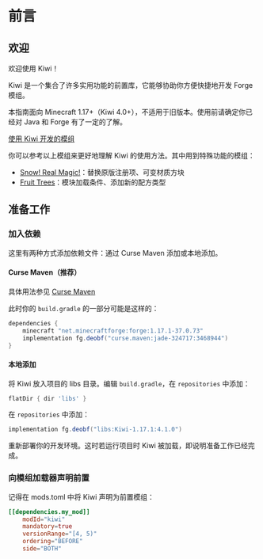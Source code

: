 # 前言

## 欢迎

欢迎使用 Kiwi！

Kiwi 是一个集合了许多实用功能的前置库，它能够协助你方便快捷地开发 Forge 模组。

本指南面向 Minecraft 1.17+（Kiwi 4.0+），不适用于旧版本。使用前请确定你已经对 Java 和 Forge 有了一定的了解。

[使用 Kiwi 开发的模组](https://www.curseforge.com/minecraft/mc-mods/kiwi/relations/dependents?filter-related-dependents=3)

你可以参考以上模组来更好地理解 Kiwi 的使用方法。其中用到特殊功能的模组：

 - [Snow! Real Magic!](https://www.curseforge.com/minecraft/mc-mods/snow-real-magic)：替换原版注册项、可变材质方块
 - [Fruit Trees](https://www.curseforge.com/minecraft/mc-mods/fruit-trees)：模块加载条件、添加新的配方类型

## 准备工作

### 加入依赖

这里有两种方式添加依赖文件：通过 Curse Maven 添加或本地添加。

#### Curse Maven（推荐）

具体用法参见 [Curse Maven](https://www.cursemaven.com/)

此时你的 `build.gradle` 的一部分可能是这样的：

```groovy
dependencies {
    minecraft "net.minecraftforge:forge:1.17.1-37.0.73"
	implementation fg.deobf("curse.maven:jade-324717:3468944")
}
```

#### 本地添加

将 Kiwi 放入项目的 libs 目录。编辑 `build.gradle`，在 `repositories` 中添加：

```groovy
flatDir { dir 'libs' }
```

在 `repositories` 中添加：

```groovy
implementation fg.deobf("libs:Kiwi-1.17.1:4.1.0")
```

重新部署你的开发环境。这时若运行项目时 Kiwi 被加载，即说明准备工作已经完成。

### 向模组加载器声明前置

记得在 mods.toml 中将 Kiwi 声明为前置模组：

```toml
[[dependencies.my_mod]]
    modId="kiwi"
    mandatory=true
    versionRange="[4, 5)"
    ordering="BEFORE"
    side="BOTH"
```
